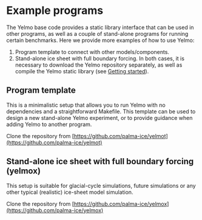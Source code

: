 # Example programs

The Yelmo base code provides a static library interface that can be used in
other programs, as well as a couple of stand-alone programs for running
certain benchmarks. Here we provide more examples of how to use
Yelmo:
1) Program template to connect with other models/components.
2) Stand-alone ice sheet with full boundary forcing.
In both cases, it is necessary to download the Yelmo repository
separately, as well as compile the Yelmo static library
(see [Getting started](getting-started)).

## Program template

This is a minimalistic setup that allows you to run Yelmo with
no dependencies and a straightforward Makefile. This template
can be used to design a new stand-alone Yelmo experiment, or
to provide guidance when adding Yelmo to another program.

Clone the repository from [https://github.com/palma-ice/yelmot](https://github.com/palma-ice/yelmot)


## Stand-alone ice sheet with full boundary forcing (yelmox)

This setup is suitable for glacial-cycle simulations, future simulations
or any other typical (realistic) ice-sheet model simulation.

Clone the repository from [https://github.com/palma-ice/yelmox](https://github.com/palma-ice/yelmox)
